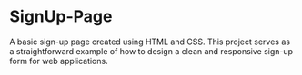 # SignUp-Page
A basic sign-up page created using HTML and CSS. This project serves as a straightforward example of how to design a clean and responsive sign-up form for web applications.
